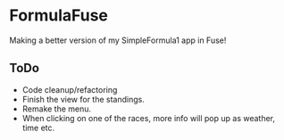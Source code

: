 # FormulaFuse
Making a better version of my SimpleFormula1 app in Fuse!

## ToDo
- Code cleanup/refactoring
- Finish the view for the standings.
- Remake the menu.
- When clicking on one of the races, more info will pop up as weather, time etc.
